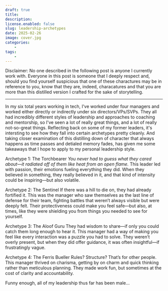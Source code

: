 ```yaml
---
draft: true
title: 
description: 
license.enabled: false
slug: leadership-archetypes
date: 2025-02-26
image: cover.jpg
categories:
    - 
tags:
    - 
---
```


Disclaimer: No one described in the following post is anyone I currently work with. Everyone in this post is someone that I deeply respect and, should you find yourself suspicious that one of these charactures may be in reference to you, know that they are, indeed, characatures and that you are more than this distilled version I crafted for the sake of storytelling.

---

In my six total years working in tech, I've worked under four managers and worked either directly or indirectly under six directors/VPs/SVPs. They all had incredibly different styles of leadership and approaches to coaching and mentorship, so I've seen a lot of really great things, and a lot of really not-so-great things. Reflecting back on some of my former leaders, it's intersting to see how they fall into certain archetypes pretty cleanly. And taking closer examination of this distilling down of character that always happens as time passes and detialed memory fades, has given me some takeaways that I hope to apply to my personal leadership style.

Archetype 1: The Torchbearer
_You never had to guess what they cared about—it radiated off of them like heat from an open flame._
This leader led with passion, their emotions fueling everything they did. When they believed in something, they really believed in it, and that kind of intensity could be inspiring—but also volatile. 

Archetype 2: The Sentinel
If there was a hill to die on, they had already fortified it.
This was the manager who saw themselves as the last line of defense for their team, fighting battles that weren’t always visible but were deeply felt. Their protectiveness could make you feel safe—but also, at times, like they were shielding you from things you needed to see for yourself.

Archetype 3: The Aloof Guru
They had wisdom to share—if only you could catch them long enough to hear it.
This manager had a way of making you feel like every interaction was a puzzle you had to solve. They weren’t overly present, but when they did offer guidance, it was often insightful—if frustratingly vague.

Archetype 4: The Ferris Bueller
Rules? Structure? That’s for other people.
This manager thrived on charisma, getting by on charm and quick thinking rather than meticulous planning. They made work fun, but sometimes at the cost of clarity and accountability.

Funny enough, all of my leadership thus far has been male...
